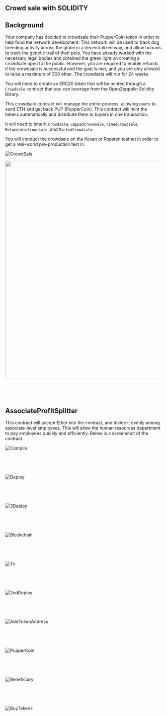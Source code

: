## Crowd sale with SOLIDITY

## Background

Your company has decided to crowdsale their PupperCoin token in order to help fund the network development.
This network will be used to track dog breeding activity across the globe in a decentralized way, and allow humans to track the genetic trail of their pets. You have already worked with the necessary legal bodies and obtained the green light on creating a crowdsale open to the public. However, you are required to enable refunds if the crowdsale is successful and the goal is met, and you are only allowed to raise a maximum of 300 ether. The crowdsale will run for 24 weeks.

You will need to create an ERC20 token that will be minted through a `Crowdsale` contract that you can leverage from the OpenZeppelin Solidity library.

This crowdsale contract will manage the entire process, allowing users to send ETH and get back PUP (PupperCoin).
This contract will mint the tokens automatically and distribute them to buyers in one transaction.

It will need to inherit `Crowdsale`, `CappedCrowdsale`, `TimedCrowdsale`, `RefundableCrowdsale`, and `MintedCrowdsale`.

You will conduct the crowdsale on the Kovan or Ropsten testnet in order to get a real-world pre-production test in.

![CrowdSale](Images/CrowdSale2.jpg)

<p align="center">
   	<img src="/Week21_27092021/Assignment/Images/CrowdSale2.jpg" width="1000" height="700">
</p>

<p>&nbsp;</p>
<p>&nbsp;</p>

## AssociateProfitSplitter 

This contract will accept Ether into the contract, and divide it evenly among associate-level employees. This will allow the human resources department to pay employees quickly and efficiently. Below is a screenshot of the contract.

![Compile](Images/1_Compiled.JPG)

<p>&nbsp;</p>
<p>&nbsp;</p>

![Deploy](Images/2_Deploy.JPG)

<p>&nbsp;</p>
<p>&nbsp;</p>

![3Deploy](Images/3_Deploy.JPG)

<p>&nbsp;</p>
<p>&nbsp;</p>

![Blockchain](Images/4_BlockCreation.JPG)

<p>&nbsp;</p>
<p>&nbsp;</p>

![Tx](Images/5_Tx_Ganache.JPG)

<p>&nbsp;</p>
<p>&nbsp;</p>

![2ndDeploy](Images/6_Deploy.JPG)

<p>&nbsp;</p>
<p>&nbsp;</p>

![AddTokenAddress](Images/7_TokenAddresses.JPG)

<p>&nbsp;</p>
<p>&nbsp;</p>

![PupperCoin](Images/8_PupperCoin_CrowdSale.JPG)

<p>&nbsp;</p>
<p>&nbsp;</p>

![Beneficiary](Images/9_Beneficiary.JPG)

<p>&nbsp;</p>
<p>&nbsp;</p>

![BuyTokens](Images/10_BuyTokens.JPG)